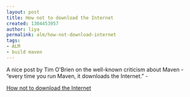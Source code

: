 ```yaml
---
layout: post
title: How not to download the Internet
created: 1304453957
author: liya
permalink: alm/how-not-download-internet
tags:
- ALM
- build maven
---
```

<p>A nice post by Tim O'Brien on the well-known criticism about Maven - &ldquo;every time you run Maven, it downloads the Internet.&rdquo; -</p>
<p><a href="http://www.sonatype.com/people/2011/04/how-not-to-download-the-internet/">How not to download the Internet</a></p>
